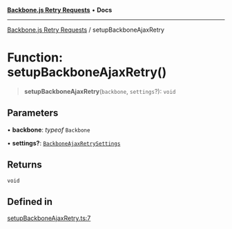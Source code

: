 [**Backbone.js Retry Requests**](../README.md) • **Docs**

***

[Backbone.js Retry Requests](../README.md) / setupBackboneAjaxRetry

# Function: setupBackboneAjaxRetry()

> **setupBackboneAjaxRetry**(`backbone`, `settings`?): `void`

## Parameters

• **backbone**: *typeof* `Backbone`

• **settings?**: [`BackboneAjaxRetrySettings`](../interfaces/BackboneAjaxRetrySettings.md)

## Returns

`void`

## Defined in

[setupBackboneAjaxRetry.ts:7](https://github.com/maissimples/backbone-ajax-retry/blob/60e8d021af7d9c1744e2679ffcc20fd24996bb2a/src/setupBackboneAjaxRetry.ts#L7)
